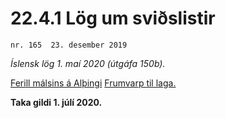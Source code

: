 # 22.4.1 Lög um sviðslistir

`nr. 165  23. desember 2019`

_Íslensk lög 1. maí 2020 (útgáfa 150b)._

[Ferill málsins á Alþingi](https://www.althingi.is/thingstorf/thingmalalistar-eftir-thingum/ferill/?ltg=150&mnr=276)
[Frumvarp til laga.](https://www.althingi.is/altext/150/s/0305.html)

**Taka gildi 1. júlí 2020.**

